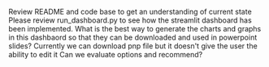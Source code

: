 Review README and code base to get an understanding of current state
Please review run_dashboard.py to see how the streamlit dashboard has been implemented.
What is the best way to generate the charts and graphs in this dashbaord so that they can be downloaded and used in powerpoint slides?
Currently we can download pnp file but it doesn't give the user the ability to edit it
Can we evaluate options and recommend?